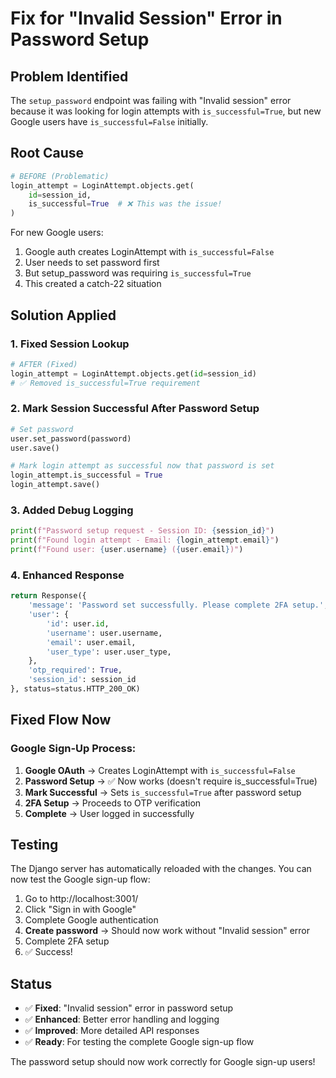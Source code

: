 # Fix for "Invalid Session" Error in Password Setup

## Problem Identified
The `setup_password` endpoint was failing with "Invalid session" error because it was looking for login attempts with `is_successful=True`, but new Google users have `is_successful=False` initially.

## Root Cause
```python
# BEFORE (Problematic)
login_attempt = LoginAttempt.objects.get(
    id=session_id, 
    is_successful=True  # ❌ This was the issue!
)
```

For new Google users:
1. Google auth creates LoginAttempt with `is_successful=False`
2. User needs to set password first
3. But setup_password was requiring `is_successful=True`
4. This created a catch-22 situation

## Solution Applied

### 1. **Fixed Session Lookup**
```python
# AFTER (Fixed)
login_attempt = LoginAttempt.objects.get(id=session_id)
# ✅ Removed is_successful=True requirement
```

### 2. **Mark Session Successful After Password Setup**
```python
# Set password
user.set_password(password)
user.save()

# Mark login attempt as successful now that password is set
login_attempt.is_successful = True
login_attempt.save()
```

### 3. **Added Debug Logging**
```python
print(f"Password setup request - Session ID: {session_id}")
print(f"Found login attempt - Email: {login_attempt.email}")
print(f"Found user: {user.username} ({user.email})")
```

### 4. **Enhanced Response**
```python
return Response({
    'message': 'Password set successfully. Please complete 2FA setup.',
    'user': {
        'id': user.id,
        'username': user.username,
        'email': user.email,
        'user_type': user.user_type,
    },
    'otp_required': True,
    'session_id': session_id
}, status=status.HTTP_200_OK)
```

## Fixed Flow Now

### **Google Sign-Up Process:**
1. **Google OAuth** → Creates LoginAttempt with `is_successful=False`
2. **Password Setup** → ✅ Now works (doesn't require is_successful=True)
3. **Mark Successful** → Sets `is_successful=True` after password setup
4. **2FA Setup** → Proceeds to OTP verification
5. **Complete** → User logged in successfully

## Testing
The Django server has automatically reloaded with the changes. You can now test the Google sign-up flow:

1. Go to http://localhost:3001/
2. Click "Sign in with Google"
3. Complete Google authentication
4. **Create password** → Should now work without "Invalid session" error
5. Complete 2FA setup
6. ✅ Success!

## Status
- ✅ **Fixed**: "Invalid session" error in password setup
- ✅ **Enhanced**: Better error handling and logging
- ✅ **Improved**: More detailed API responses
- ✅ **Ready**: For testing the complete Google sign-up flow

The password setup should now work correctly for Google sign-up users!
